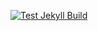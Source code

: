 [![Test Jekyll Build](https://github.com/hbgsamfall/hbgsamfall.github.io/actions/workflows/test-build.yml/badge.svg)](https://github.com/hbgsamfall/hbgsamfall.github.io/actions/workflows/test-build.yml)
